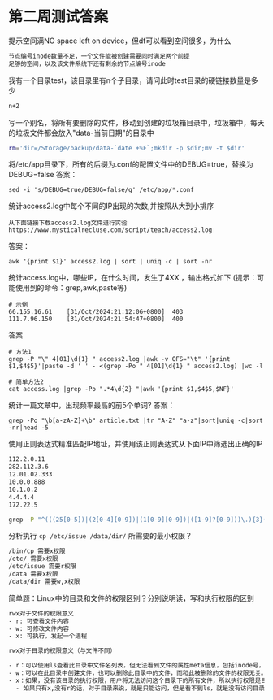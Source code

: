 # 第二周测试答案

提示空间满NO space left on device，但df可以看到空间很多，为什么

```bat
节点编号inode数量不足，一个文件能被创建需要同时满足两个前提
足够的空间，以及该文件系统下还有剩余的节点编号inode
```



我有一个目录test，该目录里有n个子目录，请问此时test目录的硬链接数量是多少

```bat
n+2
```



写一个别名，将所有要删除的文件，移动到创建的垃圾箱目录中，垃圾箱中，每天的垃圾文件都会放入"data-当前日期"的目录中

```bash
rm='dir=/Storage/backup/data-`date +%F`;mkdir -p $dir;mv -t $dir'
```



将/etc/app目录下，所有的后缀为.conf的配置文件中的DEBUG=true，替换为DEBUG=false
答案：

```shell
sed -i 's/DEBUG=true/DEBUG=false/g' /etc/app/*.conf
```



统计access2.log中每个不同的IP出现的次数,并按照从大到小排序

```http
从下面链接下载access2.log文件进行实验
https://www.mysticalrecluse.com/script/teach/access2.log
```

答案：

```shell
awk '{print $1}' access2.log | sort | uniq -c | sort -nr
```



统计access.log中，哪些IP，在什么时间，发生了4XX ，输出格式如下
(提示：可能使用到的命令：grep,awk,paste等)

```shell
# 示例
66.155.16.61    [31/Oct/2024:21:12:06+0800]  403 
111.7.96.150    [31/Oct/2024:21:54:47+0800]  400 
```

答案

```shell
# 方法1
grep -P "\" 4[01]\d{1} " access2.log |awk -v OFS="\t" '{print $1,$4$5}'|paste -d ' ' - <(grep -Po " 4[01]\d{1} " access2.log) |wc -l
 
# 简单方法2
cat access.log |grep -Po ".*4\d{2} "|awk '{print $1,$4$5,$NF}'
```



统计一篇文章中，出现频率最高的前5个单词?
答案：

```shell
grep -Po "\b[a-zA-Z]+\b" article.txt |tr "A-Z" "a-z"|sort|uniq -c|sort -nr|head -5
```



使用正则表达式精准匹配IP地址，并使用该正则表达式从下面IP中筛选出正确的IP

```bat
112.2.0.11
282.112.3.6
12.01.02.333
10.0.0.888
10.1.0.2
4.4.4.4
172.22.5
```

```bat
grep -P "^(((25[0-5])|(2[0-4][0-9])|(1[0-9][0-9])|([1-9]?[0-9]))\.){3}((25[0-5])|(2[0-4][0-9])|(1[0-9][0-9])|([1-9]?[0-9]))$" 
```



分析执行 `cp /etc/issue /data/dir/` 所需要的最小权限？

```bat
/bin/cp 需要x权限
/etc/ 需要x权限
/etc/issue 需要r权限
/data 需要x权限
/data/dir 需要w,x权限
```



简单题：Linux中的目录和文件的权限区别？分别说明读，写和执行权限的区别

```bat
rwx对于文件的权限意义
- r: 可查看文件内容
- w: 可修改文件内容
- x: 可执行，发起一个进程

rwx对于目录的权限意义（与文件不同）

- r：可以使用ls查看此目录中文件名列表，但无法看到文件的属性meta信息，包括inode号，不能查看文件的内容
- w：可以在此目录中创建文件，也可以删除此目录中的文件，而和此被删除的文件的权限无关。
- x：如果，没有该目录的执行权限，用户将无法访问这个目录下的所有文件，所以执行权限是目录访问的基本权限，没有执行就无法进入，是的，连目录进都进不去！
  - 如果只有x,没有r的话，对于目录来说，就是只能访问，但是看不到ls，就是没有访问目录下文件名的权限，但是如果这个文件你知道名称，且这个文件的通用权限有读权限，那么对于普通用户来说，只是无法浏览目录下文件名及文件元信息，但是依然可以cat到文件内的内容
```

